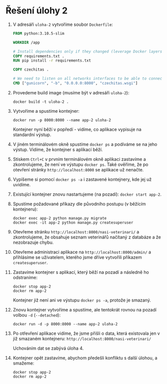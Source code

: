 # Řešení úlohy 2

1. V adresáři `uloha-2` vytvoříme soubor `Dockerfile`:

   ```dockerfile
   FROM python:3.10.5-slim

   WORKDIR /app

   # Install dependencies only if they changed (leverage Docker layers)
   COPY requirements.txt .
   RUN pip install -r requirements.txt

   COPY czechitas .

   # We need to listen on all networks interfaces to be able to connect from outside of the container
   CMD ["gunicorn", "-b", "0.0.0.0:8000", "czechitas.wsgi"]
   ```

2. Provedeme build image (musíme být v adresáři `uloha-2`):

   ```
   docker build -t uloha-2 .
   ```

3. Vytvoříme a spustíme kontejner:

   ```
   docker run -p 8000:8000 --name app-2 uloha-2
   ```

   Kontejner nyní běží v popředí - vidíme, co aplikace vypisuje na standardní výstup.

4. V jiném terminálovém okně spustíme `docker ps` a podíváme se na jeho výstup. Vidíme, že kontejner s aplikací běží.

5. Stiskem `Ctrl+C` v prvním terminálovém okně aplikaci zastavíme a zkontrolujeme, že není ve výstupu `docker ps`. Také ověříme, že po otevření stránky `http://localhost:8000` se aplikace už nenačte.

6. Vypíšeme si pomocí `docker ps -a` i zastavené kontejnery, kde jej už uvidíme.

7. Existující kontejner znovu nastartujeme (na pozadí): `docker start app-2`.

8. Spustíme požadované příkazy dle původního postupu (v běžícím kontejneru):

   ```
   docker exec app-2 python manage.py migrate
   docker exec -it app-2 python manage.py createsuperuser
   ```

9. Otevřeme stránku `http://localhost:8000/nasi-veterinari/` a zkontrolujeme, že obsahuje seznam veterinářů načítaný z databáze a že nezobrazuje chybu.

10. Otevřeme administraci aplikace na `http://localhost:8000/admin/` a přihlásíme se uživatelem, kterého jsme dříve vytvořili příkazem `createsuperuser`.

11. Zastavíme kontejner s aplikací, který běží na pozadí a následně ho odstraníme:

    ```
    docker stop app-2
    docker rm app-2
    ```

    Kontejner již není ani ve výstupu `docker ps -a`, protože je smazaný.

12. Znovu kontejner vytvoříme a spustíme, ale tentokrát rovnou na pozadí volbou `-d` (`--detached`):

    ```
    docker run -d -p 8000:8000 --name app-2 uloha-2
    ```

13. Po otřevření aplikace vidíme, že jsme přišli o data, která existovala jen v již smazaném kontejneru: `http://localhost:8000/nasi-veterinari/`

    Uchováním dat se zabývá úloha 4.

14. Kontejner opět zastavíme, abychom předešli konfliktu s další úlohou, a smažeme:
    ```
    docker stop app-2
    docker rm app-2
    ```
